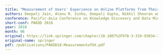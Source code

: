 ```yaml
---
title: "Measurement of Users' Experience on Online Platforms from Their Behavior Logs"
authors: Deepali Jain, Atanu R. Sinha, Deepali Gupta, Nikhil Sheoran and Sopan Khosla
conference: Pacific-Asia Conference on Knowledge Discovery and Data Mining
short-conf: PAKDD 2018
year: 2018
month: 06
original: https://link.springer.com/chapter/10.1007%2F978-3-319-93034-3_38
original-name: springer
pdf: /publications/PAKDD18-MeasurementofUX.pdf
---
```

